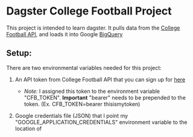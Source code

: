 # Dagster College Football Project
This project is intended to learn dagster. It pulls data from the [College Football API](https://collegefootballdata.com/), and loads it into Google [BigQuery](https://cloud.google.com/bigquery)

## Setup:
There are two environmental variables needed for this project:
1. An API token from College Football API that you can sign up for [here](https://collegefootballdata.com/key)
   * *Note:* I assigned this token to the environment variable "CFB_TOKEN". **Important** "bearer" needs to be prepended to the token. (Ex. CFB_TOKEN=bearer thisismytoken)
   
2. Google credentials file (JSON) that I point my "GOOGLE_APPLICATION_CREDENTIALS" environment variable to the location of
